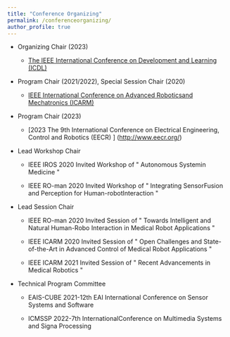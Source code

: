 ```yaml
---
title: "Conference Organizing"
permalink: /conferenceorganizing/
author_profile: true
---
```

* Organizing Chair (2023)

   * [The IEEE International Conference on Development and Learning (ICDL)](https://icdl2022.qmul.ac.uk/)

* Program Chair (2021/2022), Special Session Chair (2020)

   * [IEEE International Conference on Advanced Roboticsand Mechatronics (ICARM)](http://www.ieee-arm.org/)

*  Program Chair (2023)

   * [2023 The 9th International Conference on Electrical Engineering, Control and Robotics (EECR) ] (http://www.eecr.org/)
  
* Lead Workshop Chair

   * IEEE IROS 2020 Invited Workshop of " Autonomous Systemin Medicine "

   * IEEE RO-man 2020 Invited Workshop of " Integrating SensorFusion and Perception for Human-robotInteraction "

* Lead Session Chair

   * IEEE RO-man 2020 Invited Session of " Towards Intelligent and Natural Human-Robo Interaction in Medical Robot Applications "

   * IEEE ICARM 2020 Invited Session of " Open Challenges and State-of-the-Art in Advanced Control of Medical Robot Applications "

   * IEEE ICARM 2021 Invited Session of " Recent Advancements in Medical Robotics "

* Technical Program Committee

   * EAIS-CUBE 2021-12th EAI International Conference on Sensor Systems and Software

   * ICMSSP 2022-7th InternationalConference on Multimedia Systems and Signa Processing

